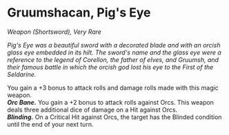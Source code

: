 # Gruumshacan, Pig's Eye
*Weapon (Shortsword), Very Rare*

*Pig's Eye was a beautiful sword with a decorated blade and with an orcish glass eye embedded in its hilt. The sword's name and the glass eye were a reference to the legend of Corellon, the father of elves, and Gruumsh, and their famous battle in which the orcish god lost his eye to the First of the Seldarine.*

You gain a +3 bonus to attack rolls and damage rolls made with this magic weapon.  
***Orc Bane.*** You gain a +2 bonus to attack rolls against Orcs. This weapon deals three additional dice of damage on a Hit against Orcs.  
***Blinding.*** On a Critical Hit against Orcs, the target has the Blinded condition until the end of your next turn.